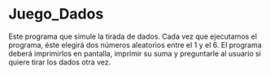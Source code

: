 # Juego_Dados
Este programa que simule la tirada de dados.   Cada vez que ejecutamos el programa, éste elegirá dos números aleatorios entre el 1 y el 6. El programa deberá imprimirlos en pantalla, imprimir su suma y preguntarle al usuario si quiere tirar los dados otra vez.
